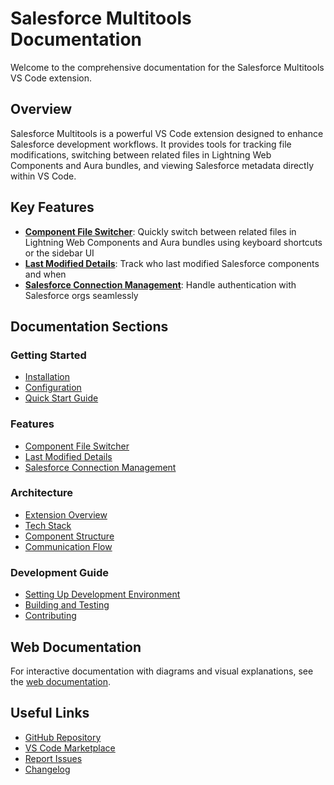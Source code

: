 # Salesforce Multitools Documentation

Welcome to the comprehensive documentation for the Salesforce Multitools VS Code extension.

## Overview

Salesforce Multitools is a powerful VS Code extension designed to enhance Salesforce development workflows. It provides tools for tracking file modifications, switching between related files in Lightning Web Components and Aura bundles, and viewing Salesforce metadata directly within VS Code.

## Key Features

- **[Component File Switcher](./features/component-file-switcher.md)**: Quickly switch between related files in Lightning Web Components and Aura bundles using keyboard shortcuts or the sidebar UI
- **[Last Modified Details](./features/last-modified-details.md)**: Track who last modified Salesforce components and when
- **[Salesforce Connection Management](./features/connection-management.md)**: Handle authentication with Salesforce orgs seamlessly

## Documentation Sections

### Getting Started
- [Installation](./getting-started.md)
- [Configuration](./configuration.md)
- [Quick Start Guide](./quick-start.md)

### Features
- [Component File Switcher](./features/component-file-switcher.md)
- [Last Modified Details](./features/last-modified-details.md)
- [Salesforce Connection Management](./features/connection-management.md)

### Architecture
- [Extension Overview](./architecture/overview.md)
- [Tech Stack](./architecture/tech-stack.md)
- [Component Structure](./architecture/component-structure.md)
- [Communication Flow](./architecture/communication-flow.md)

### Development Guide
- [Setting Up Development Environment](./development/setup.md)
- [Building and Testing](./development/building.md)
- [Contributing](./development/contributing.md)

## Web Documentation

For interactive documentation with diagrams and visual explanations, see the [web documentation](./explanation.html).

## Useful Links

- [GitHub Repository](https://github.com/yourusername/salesforce-multitools-3)
- [VS Code Marketplace](https://marketplace.visualstudio.com/items?itemName=salesforce-multitools.salesforce-multitools-3)
- [Report Issues](https://github.com/yourusername/salesforce-multitools-3/issues)
- [Changelog](../CHANGELOG.md) 